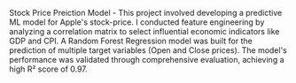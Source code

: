 Stock Price Preiction Model - This project involved developing a predictive ML model for Apple's stock-price. I conducted feature engineering by analyzing a correlation matrix to select influential economic indicators like GDP and CPI. A Random Forest Regression model was built for the prediction of multiple target variables (Open and Close prices). The model's performance was validated through comprehensive evaluation, achieving a high R² score of 0.97.
